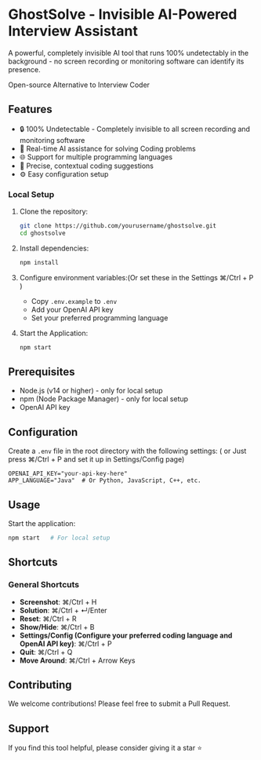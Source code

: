 # GhostSolve - Invisible AI-Powered Interview Assistant

A powerful, completely invisible AI tool that runs 100% undetectably in the background - no screen recording or monitoring software can identify its presence. 

Open-source Alternative to Interview Coder

## Features

- 🔒 100% Undetectable - Completely invisible to all screen recording and monitoring software
- 🤖 Real-time AI assistance for solving Coding problems
- 🌐 Support for multiple programming languages
- 🎯 Precise, contextual coding suggestions
- ⚙️ Easy configuration setup


### Local Setup

1. Clone the repository:
   ```bash
   git clone https://github.com/yourusername/ghostsolve.git
   cd ghostsolve
   ```

2. Install dependencies:
   ```bash
   npm install
   ```

3. Configure environment variables:(Or set these in the Settings ⌘/Ctrl + P )
   - Copy `.env.example` to `.env`
   - Add your OpenAI API key
   - Set your preferred programming language

4. Start the Application:
    ```bash
   npm start
   ```
    

## Prerequisites

- Node.js (v14 or higher) - only for local setup
- npm (Node Package Manager) - only for local setup
- OpenAI API key

## Configuration

Create a `.env` file in the root directory with the following settings: ( or Just press ⌘/Ctrl + P and set it up in Settings/Config page)
```env
OPENAI_API_KEY="your-api-key-here"
APP_LANGUAGE="Java"  # Or Python, JavaScript, C++, etc.
```

## Usage

   Start the application:
   ```bash
   npm start   # For local setup
   ```

## Shortcuts

### General Shortcuts

- **Screenshot**: ⌘/Ctrl + H
- **Solution**: ⌘/Ctrl + ↵/Enter
- **Reset**: ⌘/Ctrl + R
- **Show/Hide**: ⌘/Ctrl + B
- **Settings/Config (Configure your preferred coding language and OpenAI API key)**: ⌘/Ctrl + P 
- **Quit**: ⌘/Ctrl + Q
- **Move Around**: ⌘/Ctrl + Arrow Keys

## Contributing
We welcome contributions! Please feel free to submit a Pull Request.

## Support
If you find this tool helpful, please consider giving it a star ⭐️
